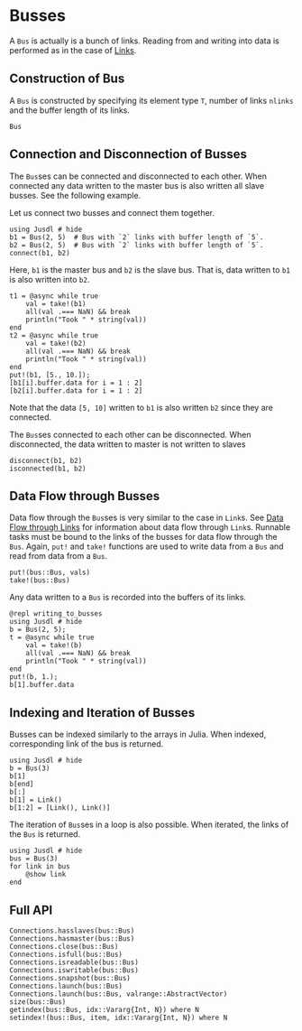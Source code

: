 # Busses 

A `Bus` is actually is a bunch of links. Reading from and writing into  data is performed as in the case of [Links](@ref).

## Construction of Bus
A `Bus` is constructed by specifying its element type `T`, number of links `nlinks` and the buffer length of its links.

```@docs 
Bus
```

## Connection and Disconnection of Busses
The `Bus`ses can be connected and disconnected to each other. When connected any data written to the master bus is also written all slave busses. See the following example.

Let us connect two busses and connect them together.
```@repl connection_of_busses 1
using Jusdl # hide
b1 = Bus(2, 5)  # Bus with `2` links with buffer length of `5`.
b2 = Bus(2, 5)  # Bus with `2` links with buffer length of `5`.
connect(b1, b2)
```
Here, `b1` is the master bus and `b2` is the slave bus. That is, data written to `b1` is also written into `b2`.
```@repl connection_of_busses 1
t1 = @async while true
    val = take!(b1)
    all(val .=== NaN) && break
    println("Took " * string(val))
end
t2 = @async while true
    val = take!(b2)
    all(val .=== NaN) && break
    println("Took " * string(val))
end
put!(b1, [5., 10.]);
[b1[i].buffer.data for i = 1 : 2]
[b2[i].buffer.data for i = 1 : 2]
```
Note that the data `[5, 10]` written to `b1` is also written `b2` since they are connected.

The `Bus`ses connected to each other can be disconnected. When disconnected, the data written to master is not written to slaves
```@repl connection_of_busses 1
disconnect(b1, b2)
isconnected(b1, b2)
```

## Data Flow through Busses
Data flow through the `Bus`ses is very similar to the case in `Link`s. See [Data Flow through Links](@ref) for information about data flow through `Link`s. Runnable tasks must be bound to the links of the busses for data flow through the `Bus`. Again, `put!` and `take!` functions are used to write data from a `Bus` and read from data from a `Bus`.
```@docs 
put!(bus::Bus, vals)
take!(bus::Bus)
```
Any data written to a `Bus` is recorded into the buffers of its links.
```
@repl writing_to_busses
using Jusdl # hide
b = Bus(2, 5);
t = @async while true
    val = take!(b)
    all(val .=== NaN) && break
    println("Took " * string(val))
end
put!(b, 1.);
b[1].buffer.data
```

## Indexing and Iteration of Busses 

Busses can be indexed similarly to the arrays in Julia. When indexed, corresponding link of the bus is returned.
```@repl bus_indexing_ex_1
using Jusdl # hide 
b = Bus(3) 
b[1]
b[end] 
b[:]
b[1] = Link()
b[1:2] = [Link(), Link()]
```
The iteration of `Bus`ses in a loop is also possible. When iterated, the links of the `Bus` is returned.
```@repl 
using Jusdl # hide 
bus = Bus(3)
for link in bus
    @show link
end
```

## Full API 

```@docs 
Connections.hasslaves(bus::Bus)
Connections.hasmaster(bus::Bus)
Connections.close(bus::Bus)
Connections.isfull(bus::Bus)
Connections.isreadable(bus::Bus)
Connections.iswritable(bus::Bus)
Connections.snapshot(bus::Bus)
Connections.launch(bus::Bus)
Connections.launch(bus::Bus, valrange::AbstractVector)
size(bus::Bus)
getindex(bus::Bus, idx::Vararg{Int, N}) where N
setindex!(bus::Bus, item, idx::Vararg{Int, N}) where N
```